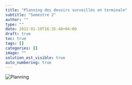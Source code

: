 ```yaml
---
title: "Planning des devoirs surveillés en terminale"
subtitle: "Semestre 2"
author: ""
type: ""
date: 2022-01-10T16:35:48+04:00
draft: true
toc: true
tags: []
categories: []
image: ""
solution_est_visible: true
auto_numbering: true
---
```


![Planning](/pdf/planning-ds-term-s2.png)
